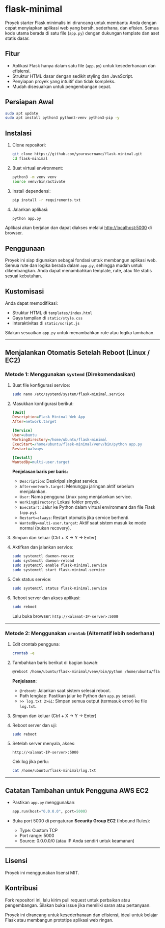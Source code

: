 # flask-minimal

Proyek starter Flask minimalis ini dirancang untuk membantu Anda dengan cepat menyiapkan aplikasi web yang bersih, sederhana, dan efisien. Semua kode utama berada di satu file (`app.py`) dengan dukungan template dan aset statis dasar.

## Fitur

* Aplikasi Flask hanya dalam satu file (`app.py`) untuk kesederhanaan dan efisiensi.
* Struktur HTML dasar dengan sedikit styling dan JavaScript.
* Penyiapan proyek yang intuitif dan tidak kompleks.
* Mudah disesuaikan untuk pengembangan cepat.

## Persiapan Awal

```bash
sudo apt update
sudo apt install python3 python3-venv python3-pip -y
```

## Instalasi

1. Clone repositori:

   ```bash
   git clone https://github.com/yourusername/flask-minimal.git
   cd flask-minimal
   ```

2. Buat virtual environment:

   ```bash
   python3 -m venv venv
   source venv/bin/activate
   ```

3. Install dependensi:

   ```bash
   pip install -r requirements.txt
   ```

4. Jalankan aplikasi:

   ```bash
   python app.py
   ```

Aplikasi akan berjalan dan dapat diakses melalui [http://localhost:5000](http://localhost:5000) di browser.

## Penggunaan

Proyek ini siap digunakan sebagai fondasi untuk membangun aplikasi web. Semua rute dan logika berada dalam `app.py`, sehingga mudah untuk dikembangkan. Anda dapat menambahkan template, rute, atau file statis sesuai kebutuhan.

## Kustomisasi

Anda dapat memodifikasi:

* Struktur HTML di `templates/index.html`
* Gaya tampilan di `static/style.css`
* Interaktivitas di `static/script.js`

Silakan sesuaikan `app.py` untuk menambahkan rute atau logika tambahan.

---

## Menjalankan Otomatis Setelah Reboot (Linux / EC2)

### Metode 1: Menggunakan `systemd` (Direkomendasikan)

1. Buat file konfigurasi service:

   ```bash
   sudo nano /etc/systemd/system/flask-minimal.service
   ```

2. Masukkan konfigurasi berikut:

   ```ini
   [Unit]
   Description=Flask Minimal Web App
   After=network.target

   [Service]
   User=ubuntu
   WorkingDirectory=/home/ubuntu/flask-minimal
   ExecStart=/home/ubuntu/flask-minimal/venv/bin/python app.py
   Restart=always

   [Install]
   WantedBy=multi-user.target
   ```

   **Penjelasan baris per baris:**

   * `Description`: Deskripsi singkat service.
   * `After=network.target`: Menunggu jaringan aktif sebelum menjalankan.
   * `User`: Nama pengguna Linux yang menjalankan service.
   * `WorkingDirectory`: Lokasi folder proyek.
   * `ExecStart`: Jalur ke Python dalam virtual environment dan file Flask (`app.py`).
   * `Restart=always`: Restart otomatis jika service berhenti.
   * `WantedBy=multi-user.target`: Aktif saat sistem masuk ke mode normal (bukan recovery).

3. Simpan dan keluar (Ctrl + X → Y → Enter)

4. Aktifkan dan jalankan service:

   ```bash
   sudo systemctl daemon-reexec
   sudo systemctl daemon-reload
   sudo systemctl enable flask-minimal.service
   sudo systemctl start flask-minimal.service
   ```

5. Cek status service:

   ```bash
   sudo systemctl status flask-minimal.service
   ```

6. Reboot server dan akses aplikasi:

   ```bash
   sudo reboot
   ```

   Lalu buka browser: `http://<alamat-IP-server>:5000`

---

### Metode 2: Menggunakan `crontab` (Alternatif lebih sederhana)

1. Edit crontab pengguna:

   ```bash
   crontab -e
   ```

2. Tambahkan baris berikut di bagian bawah:

   ```bash
   @reboot /home/ubuntu/flask-minimal/venv/bin/python /home/ubuntu/flask-minimal/app.py >> /home/ubuntu/flask-minimal/log.txt 2>&1
   ```

   **Penjelasan:**

   * `@reboot`: Jalankan saat sistem selesai reboot.
   * Path lengkap: Pastikan jalur ke Python dan `app.py` sesuai.
   * `>> log.txt 2>&1`: Simpan semua output (termasuk error) ke file `log.txt`.

3. Simpan dan keluar (Ctrl + X → Y → Enter)

4. Reboot server dan uji:

   ```bash
   sudo reboot
   ```

5. Setelah server menyala, akses:

   ```
   http://<alamat-IP-server>:5000
   ```

   Cek log jika perlu:

   ```bash
   cat /home/ubuntu/flask-minimal/log.txt
   ```

---

## Catatan Tambahan untuk Pengguna AWS EC2

* Pastikan `app.py` menggunakan:

  ```python
  app.run(host="0.0.0.0", port=5000)
  ```
* Buka port 5000 di pengaturan **Security Group EC2** (Inbound Rules):

  * Type: Custom TCP
  * Port range: 5000
  * Source: 0.0.0.0/0 (atau IP Anda sendiri untuk keamanan)

---

## Lisensi

Proyek ini menggunakan lisensi MIT.

## Kontribusi

Fork repositori ini, lalu kirim pull request untuk perbaikan atau pengembangan. Silakan buka issue jika memiliki saran atau pertanyaan.

Proyek ini dirancang untuk kesederhanaan dan efisiensi, ideal untuk belajar Flask atau membangun prototipe aplikasi web ringan.
